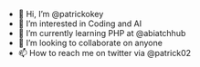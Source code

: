 - 👋 Hi, I’m @patrickokey
- 👀 I’m interested in Coding and AI
- 🌱 I’m currently learning PHP at @abiatchhub
- 💞️ I’m looking to collaborate on anyone
- 📫 How to reach me on twitter via @patrick02

<!---
patrickokey/patrickokey is a ✨ special ✨ repository because its `README.md` (this file) appears on your GitHub profile.
You can click the Preview link to take a look at your changes.
--->
